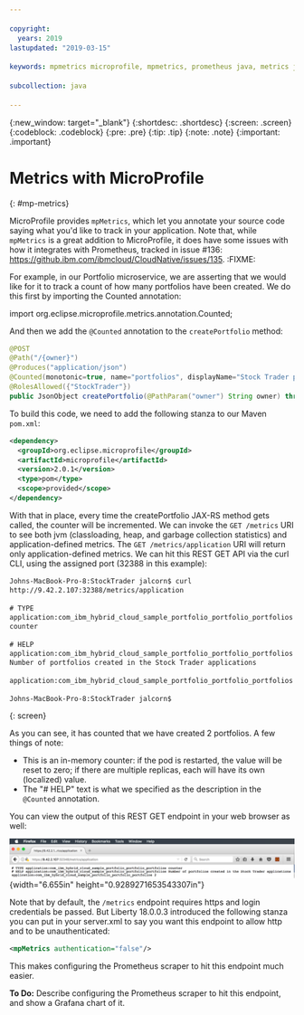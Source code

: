 ```yaml
---

copyright:
  years: 2019
lastupdated: "2019-03-15"

keywords: mpmetrics microprofile, mpmetrics, prometheus java, metrics java, microprofile metrics

subcollection: java

---
```


{:new_window: target="_blank"}
{:shortdesc: .shortdesc}
{:screen: .screen}
{:codeblock: .codeblock}
{:pre: .pre}
{:tip: .tip}
{:note: .note}
{:important: .important}

# Metrics with MicroProfile
{: #mp-metrics}

MicroProfile provides `mpMetrics`, which let you annotate your source code saying what you'd like to track in your application. Note that, while `mpMetrics` is a great addition to MicroProfile, it does have some issues with how it integrates with Prometheus, tracked in issue #136: https://github.ibm.com/ibmcloud/CloudNative/issues/135. :FIXME:

For example, in our Portfolio microservice, we are asserting that we would like for it to track a count of how many portfolios have been created. We do this first by importing the Counted annotation:

import org.eclipse.microprofile.metrics.annotation.Counted;

And then we add the `@Counted` annotation to the `createPortfolio` method:

```java
@POST
@Path("/{owner}")
@Produces("application/json")
@Counted(monotonic=true, name="portfolios", displayName="Stock Trader portfolios", description="Number of portfolios created in the Stock Trader applications")
@RolesAllowed({"StockTrader"})
public JsonObject createPortfolio(@PathParam("owner") String owner) throws SQLException {
```

To build this code, we need to add the following stanza to our Maven `pom.xml`:
```xml
<dependency>
  <groupId>org.eclipse.microprofile</groupId>
  <artifactId>microprofile</artifactId>
  <version>2.0.1</version>
  <type>pom</type>
  <scope>provided</scope>
</dependency>
```

With that in place, every time the createPortfolio JAX-RS method gets called, the counter will be incremented. We can invoke the `GET /metrics` URI to see both jvm (classloading, heap, and garbage collection statistics) and application-defined metrics. The `GET /metrics/application` URI will return only application-defined metrics. We can hit this REST GET API via the curl CLI, using the assigned port (32388 in this example):

```
Johns-MacBook-Pro-8:StockTrader jalcorn$ curl http://9.42.2.107:32388/metrics/application

# TYPE application:com_ibm_hybrid_cloud_sample_portfolio_portfolio_portfolios counter

# HELP application:com_ibm_hybrid_cloud_sample_portfolio_portfolio_portfolios Number of portfolios created in the Stock Trader applications

application:com_ibm_hybrid_cloud_sample_portfolio_portfolio_portfolios

Johns-MacBook-Pro-8:StockTrader jalcorn$
```
{: screen}

As you can see, it has counted that we have created 2 portfolios. A few things of note:

- This is an in-memory counter: if the pod is restarted, the value will be reset to zero; if there are multiple replicas, each will have its own (localized) value.
- The "# HELP" text is what we specified as the description in the `@Counted` annotation.

You can view the output of this REST GET endpoint in your web browser as well:

![](images/microprofile-metrics-image1.png){width="6.655in" height="0.9289271653543307in"}

Note that by default, the `/metrics` endpoint requires https and login credentials be passed. But Liberty 18.0.0.3 introduced the following stanza you can put in your server.xml to say you want this endpoint to allow http and to be unauthenticated:

```xml
<mpMetrics authentication="false"/>
```

This makes configuring the Prometheus scraper to hit this endpoint much easier.

**To Do:** Describe configuring the Prometheus scraper to hit this endpoint, and show a Grafana chart of it.
